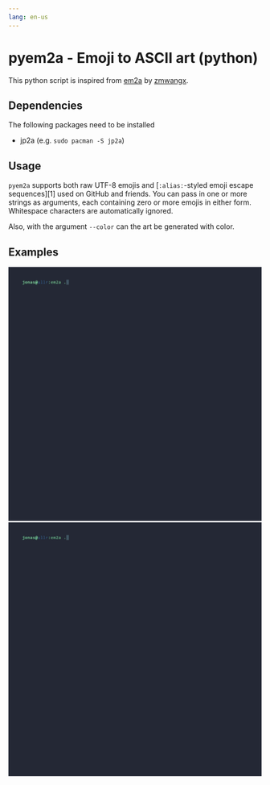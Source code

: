 ```yaml
---
lang: en-us
---
```

# pyem2a - Emoji to ASCII art (python)

This python script is inspired from [em2a](https://github.com/zmwangx/em2a) by [zmwangx](https://github.com/zmwangx).

## Dependencies
The following packages need to be installed
- jp2a (e.g. `sudo pacman -S jp2a`)

## Usage
`pyem2a` supports both raw UTF-8 emojis and [`:alias:`-styled emoji escape sequences][1] used on GitHub and friends. You can pass in one or more strings as arguments, each containing zero or more emojis in either form. Whitespace characters are automatically ignored.

Also, with the argument `--color` can the art be generated with color.

## Examples
![./assets/demo1.gif](./assets/demo1.gif)
![./assets/demo2.gif](./assets/demo2.gif)